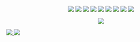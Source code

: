 <p align="center">
  <img src="https://img.shields.io/badge/-Python-yellow?style=for-the-badge&logo=python"/>
  <img src="https://img.shields.io/badge/-Rust-orange?style=for-the-badge&logo=rust"/>
  <img src="https://img.shields.io/badge/-Kotlin-purple?style=for-the-badge&logo=kotlin"/>
  <img src="https://img.shields.io/badge/-Selenium-grey?style=for-the-badge&logo=selenium"/>
  <img src="https://img.shields.io/badge/-MongoDB-green?style=for-the-badge&logo=mongodb"/>
  <img src="https://img.shields.io/badge/-VSCode-blue?style=for-the-badge&logo=visualstudiocode"/>
  <img src="https://img.shields.io/badge/-Markdown-0e99da?style=for-the-badge&logo=markdown"/>
  <img src="https://img.shields.io/badge/-GitHub-black?style=for-the-badge&logo=github"/>
  <img src="https://img.shields.io/badge/-Git-FFF?style=for-the-badge&logo=git"/>
  </p>

<p align="center">
  <tr>
    <td align="center" style="padding=0;width=50%;">
      <a href="https://github.com/Jupiee">
      <img src="https://github-readme-streak-stats.herokuapp.com?user=Jupiee&theme=tokyonight_duo&hide_border=true&ring=6b49ba&currStreakLabel=6b49ba&sideNums=9f9f9f&dates=979797&sideLabels=6b49ba&currStreakNum=9f9f9f&border=DD2727&stroke=00000000&background=00000000&fire=6b49ba" />
    </td>
  </tr>
</p>

<tr>
    <td align="center" style="padding=0;width=50%;">
      <a href="https://github.com/Jupiee">
      <img src="https://github-readme-stats.vercel.app/api/?username=Jupiee&title_color=6b49ba&text_color=9f9f9f&show_icons=true&bg_color=00000000&hide_border=true&icon_color=6b49ba&hide_title=true&count_private=true&include_all_commits=true&enable_animations=true" />
    </td>
      <td align="center" style="padding=0;width=50%;">
      <a href="https://github.com/Jupiee">
      <img src="https://github-readme-stats-one-bice.vercel.app/api/top-langs/?username=Jupiee&role=OWNER,ORGANIZATION_MEMBER,COLLABORATOR&title_color=6b49ba&text_color=6b49ba&show_icons=true&bg_color=00000000&hide_border=true&icon_color=6b49ba&hide_title=true&count_private=true&enable_animations=true" />
    </td>
  </tr>